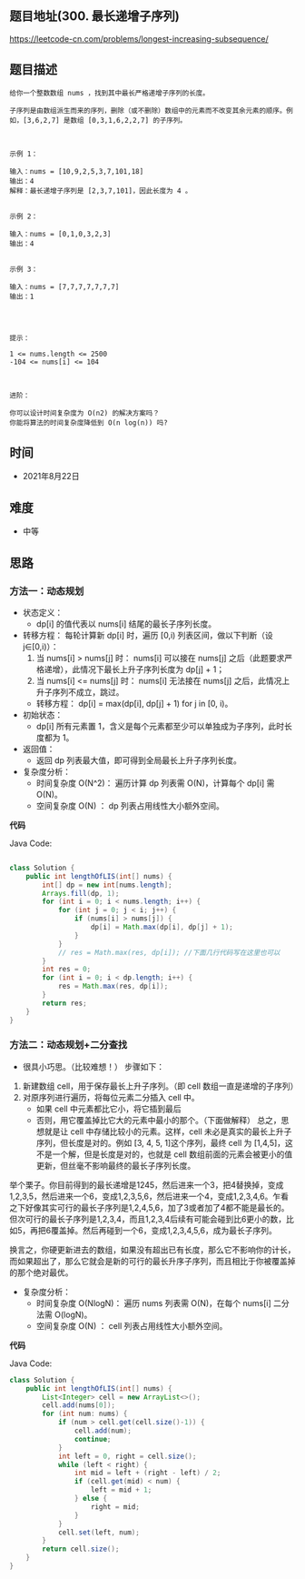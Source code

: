 
## 题目地址(300. 最长递增子序列)

https://leetcode-cn.com/problems/longest-increasing-subsequence/

## 题目描述

```
给你一个整数数组 nums ，找到其中最长严格递增子序列的长度。

子序列是由数组派生而来的序列，删除（或不删除）数组中的元素而不改变其余元素的顺序。例如，[3,6,2,7] 是数组 [0,3,1,6,2,2,7] 的子序列。

 

示例 1：

输入：nums = [10,9,2,5,3,7,101,18]
输出：4
解释：最长递增子序列是 [2,3,7,101]，因此长度为 4 。


示例 2：

输入：nums = [0,1,0,3,2,3]
输出：4


示例 3：

输入：nums = [7,7,7,7,7,7,7]
输出：1


 

提示：

1 <= nums.length <= 2500
-104 <= nums[i] <= 104

 

进阶：

你可以设计时间复杂度为 O(n2) 的解决方案吗？
你能将算法的时间复杂度降低到 O(n log(n)) 吗?
```

## 时间

- 2021年8月22日

## 难度

- 中等

## 思路

### 方法一：动态规划
- 状态定义：
    - dp[i] 的值代表以 nums[i] 结尾的最长子序列长度。
- 转移方程： 每轮计算新 dp[i] 时，遍历 [0,i) 列表区间，做以下判断（设 j∈[0,i)）：
    1. 当 nums[i] > nums[j] 时： nums[i] 可以接在 nums[j] 之后（此题要求严格递增），此情况下最长上升子序列长度为 dp[j] + 1；
    2. 当 nums[i] <= nums[j] 时： nums[i] 无法接在 nums[j] 之后，此情况上升子序列不成立，跳过。
    - 转移方程： dp[i] = max(dp[i], dp[j] + 1) for j in [0, i)。
- 初始状态：
    - dp[i] 所有元素置 1，含义是每个元素都至少可以单独成为子序列，此时长度都为 1。
- 返回值：
    - 返回 dp 列表最大值，即可得到全局最长上升子序列长度。
- 复杂度分析：
    - 时间复杂度 O(N^2)： 遍历计算 dp 列表需 O(N)，计算每个 dp[i] 需 O(N)。
    - 空间复杂度 O(N) ： dp 列表占用线性大小额外空间。

**代码**

Java Code:

```java

class Solution {
    public int lengthOfLIS(int[] nums) {
        int[] dp = new int[nums.length];
        Arrays.fill(dp, 1);
        for (int i = 0; i < nums.length; i++) {
            for (int j = 0; j < i; j++) {
                if (nums[i] > nums[j]) {
                    dp[i] = Math.max(dp[i], dp[j] + 1);
                }
            }
            // res = Math.max(res, dp[i]); //下面几行代码写在这里也可以
        }
        int res = 0;
        for (int i = 0; i < dp.length; i++) {
            res = Math.max(res, dp[i]);
        }
        return res;
    }
}

```
### 方法二：动态规划+二分查找
- 很具小巧思。（比较难想！）
步骤如下：
1. 新建数组 cell，用于保存最长上升子序列。（即 cell 数组一直是递增的子序列）
2. 对原序列进行遍历，将每位元素二分插入 cell 中。
    - 如果 cell 中元素都比它小，将它插到最后
    - 否则，用它覆盖掉比它大的元素中最小的那个。（下面做解释）
总之，思想就是让 cell 中存储比较小的元素。这样，cell 未必是真实的最长上升子序列，但长度是对的。例如 [3, 4, 5, 1]这个序列，最终 cell 为 [1,4,5]，这不是一个解，但是长度是对的，也就是 cell 数组前面的元素会被更小的值更新，但丝毫不影响最终的最长子序列长度。

 举个栗子。你目前得到的最长递增是1245，然后进来一个3，把4替换掉，变成1,2,3,5，然后进来一个6，变成1,2,3,5,6，然后进来一个4，变成1,2,3,4,6。乍看之下好像其实可行的最长子序列是1,2,4,5,6，加了3或者加了4都不能是最长的。但次可行的最长子序列是1,2,3,4，而且1,2,3,4后续有可能会碰到比6更小的数，比如5，再把6覆盖掉。然后再碰到一个6，变成1,2,3,4,5,6，成为最长子序列。

换言之，你硬更新进去的数组，如果没有超出已有长度，那么它不影响你的计长，而如果超出了，那么它就会是新的可行的最长升序子序列，而且相比于你被覆盖掉的那个绝对最优。

- 复杂度分析：
    - 时间复杂度 O(NlogN)： 遍历 nums 列表需 O(N)，在每个 nums[i] 二分法需 O(logN)。
    - 空间复杂度 O(N) ： cell 列表占用线性大小额外空间。

**代码**

Java Code:

```java
class Solution {
    public int lengthOfLIS(int[] nums) {
        List<Integer> cell = new ArrayList<>();
        cell.add(nums[0]);
        for (int num: nums) {
            if (num > cell.get(cell.size()-1)) {
                cell.add(num);
                continue;
            }
            int left = 0, right = cell.size();
            while (left < right) {
                int mid = left + (right - left) / 2;
                if (cell.get(mid) < num) {
                    left = mid + 1;
                } else {
                    right = mid;
                }
            }
            cell.set(left, num);
        }
        return cell.size();
    }
}
```


